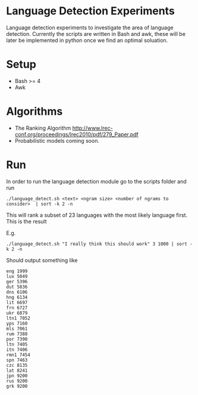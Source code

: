 Language Detection Experiments
==============================

Language detection experiments to investigate the area of language detection.  Currently the scripts are written in Bash and awk, these will be later be implemented in python once we find an optimal soluation. 


Setup 
======
 * Bash >= 4
 * Awk

Algorithms
==========
  * The Ranking Algorithm <http://www.lrec-conf.org/proceedings/lrec2010/pdf/279_Paper.pdf>
  * Probabilistic models coming soon.  

Run
===

In order to run the language detection module go to the scripts folder and run 

    ./language_detect.sh <text> <ngram size> <number of ngrams to consider>  | sort -k 2 -n

This will rank a subset of 23 languages with the most likely language first.   This is the result 

E.g. 

    ./language_detect.sh "I really think this should work" 3 1000 | sort -k 2 -n
 
Should output something like

    eng 1999
    lux 5049
    ger 5396
    dut 5836
    dns 6106
    hng 6134
    lit 6697
    frn 6727
    ukr 6879
    ltn1 7052
    yps 7160
    mls 7061
    rum 7388
    por 7390
    ltn 7405
    itn 7406
    rmn1 7454
    spn 7463
    czc 8135
    lat 8241
    jpn 9200
    rus 9200
    grk 9200
    
    